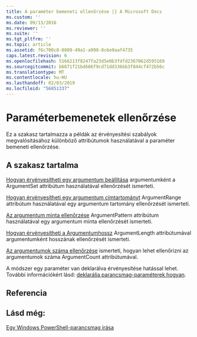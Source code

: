 ```yaml
---
title: A paraméter bemeneti ellenőrzése |} A Microsoft Docs
ms.custom: ''
ms.date: 09/13/2016
ms.reviewer: ''
ms.suite: ''
ms.tgt_pltfrm: ''
ms.topic: article
ms.assetid: f6c700c8-0889-49a1-a990-8c6e9aaf4735
caps.latest.revision: 6
ms.openlocfilehash: 5166213f8247fa23d5e0b3fdfd2367062d595169
ms.sourcegitcommit: b6871f21bd666f9cd71dd336bb3f844cf472b56c
ms.translationtype: MT
ms.contentlocale: hu-HU
ms.lasthandoff: 02/03/2019
ms.locfileid: "56851337"
---
```

# <a name="how-to-validate-parameter-input"></a>Paraméterbemenetek ellenőrzése

Ez a szakasz tartalmazza a példák az érvényesítési szabályok megvalósításához különböző attribútumok használatával a paraméter bemeneti ellenőrzése.

## <a name="in-this-section"></a>A szakasz tartalma

[Hogyan érvényesítheti egy argumentum beállítása](./how-to-validate-an-argument-set.md) argumentumként a ArgumentSet attribútum használatával ellenőrzését ismerteti.

[Hogyan érvényesítheti egy argumentum címtartományt](./how-to-validate-an-argument-range.md) ArgumentRange attribútum használatával egy argumentum tartomány ellenőrzését ismerteti.

[Az argumentum minta ellenőrzése](./how-to-validate-an-argument-pattern.md) ArgumentPattern attribútum használatával egy argumentum minta ellenőrzését ismerteti.

[Hogyan érvényesítheti a Argumentumhossz](./how-to-validate-the-argument-length.md) ArgumentLength attribútumával argumentumként hosszának ellenőrzését ismerteti.

[Az argumentumok száma ellenőrzése](./how-to-validate-an-argument-count.md) ismerteti, hogyan lehet ellenőrizni az argumentumok száma ArgumentCount attribútumával.

A módszer egy paraméter van deklarálva érvényesítése hatással lehet. További információkért lásd: [deklarálja parancsmag-paraméterek hogyan](./how-to-declare-cmdlet-parameters.md).

## <a name="reference"></a>Referencia

## <a name="see-also"></a>Lásd még:

[Egy Windows PowerShell-parancsmag írása](./writing-a-windows-powershell-cmdlet.md)
